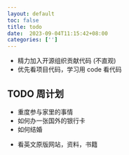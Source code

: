 ```yaml
---
layout: default
toc: false
title: todo
date:  2023-09-04T11:15:42+08:00
categories: ['']
---
```


- 精力加入开源组织贡献代码 (不直观)
- 优先看项目代码，学习用 code 看代码

## TODO 周计划 
<!-- - 使用 "沉浸式翻译"制作双语电子书，用来看英文 -->
<!-- - 网面就不适合裸坐，亏你还坚持这么用，我是买了个黄古林藤席坐垫，垫上还可以,45*45的。 -->
<!-- - 冥想 -->

- 重度参与家里的事情
- 如何办一张国外的银行卡
- 如何结婚
<!-- - 浏览器手机模式 -->
- 看英文原版网站，资料，书籍